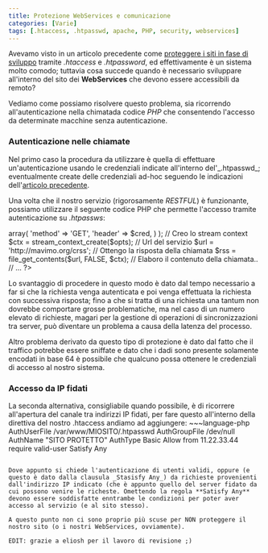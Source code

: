 ```yaml
---
title: Protezione WebServices e comunicazione
categories: [Varie]
tags: [.htaccess, .htpasswd, apache, PHP, security, webservices]
---
```

Avevamo visto in un articolo precedente come <a href="/drupal/protezione_siti_sviluppo">proteggere i siti in fase di sviluppo</a> tramite _.htaccess_ e _.htpassword_, ed effettivamente è un sistema molto comodo; tuttavia cosa succede quando è necessario sviluppare all'interno del sito dei **WebServices** che devono essere accessibili da remoto?

Vediamo come possiamo risolvere questo problema, sia ricorrendo all'autenticazione nella chimatada codice  _PHP_ che consentendo l'accesso da determinate macchine senza autenticazione.
<!--break-->
<h3>Autenticazione nelle chiamate</h3>
Nel primo caso la procedura da utilizzare è quella di effettuare un'autenticazione usando le credenziali indicate all'interno del'_.htpasswd_; eventualmente create delle credenziali ad-hoc seguendo le indicazioni dell'<a href="/drupal/protezione_siti_sviluppo">articolo precedente</a>.

Una volta che il nostro servizio (rigorosamente _RESTFUL_) è funzionante, possiamo utilizzare il seguente codice PHP che permette l'accesso tramite autenticazione su _.htpassws_:
<?php
// Nome utente
$username = 'test';

// Password
$password = 'test';

// Creo l'header con le credenziali di autenticazione
$cred = sprintf('Authorization: Basic %s', base64_encode($username . ':' . $password));

// Creo gli options per la chiamata
$opts = array(
  'http' => array(
    'method' => 'GET',
    'header' => $cred,
  )
);

// Creo lo stream context
$ctx  = stream_context_create($opts);

// Url del servizio
$url = 'http://mavimo.org/crss';

// Ottengo la risposta della chiamata
$rss = file_get_contents($url, FALSE, $ctx);

// Elaboro il contenuto della chiamata..
// ...
?>
Lo svantaggio di procedere in questo modo è dato dal tempo necessario a far si che la richiesta venga autenticata e poi venga effettuata la richiesta con successiva risposta; fino a che si tratta di una richiesta una tantum non dovrebbe comportare grosse problematiche, ma nel caso di un numero elevato di richieste, magari per la gestione di operazioni di sincronizzazioni tra server, può diventare un problema a causa della latenza del processo.

Altro problema derivato da questo tipo di protezione è dato dal fatto che il traffico potrebbe essere sniffate e dato che i dadi sono presente solamente encodati in base 64 è possibile che qualcuno possa ottenere le credenziali di accesso al nostro sistema.

<h3>Accesso da IP fidati</h3>
La seconda alternativa, consigliabile quando possibile, è di ricorrere all'apertura del canale tra indirizzi IP fidati, per fare questo all'interno della direttiva del nostro .htaccess andiamo ad aggiungere:
~~~language-php
AuthUserFile /var/www/MIOSITO/.htpasswd
AuthGroupFile /dev/null
AuthName "SITO PROTETTO"
AuthType Basic
<Limit GET> 
  Allow from 11.22.33.44
  require valid-user
  Satisfy Any
</Limit>

~~~

Dove appunto si chiede l'autenticazione di utenti validi, oppure (e questo è dato dalla clausula _Stasisfy Any_) da richieste provenienti dall'indirizzo IP indicato (che è appunto quello del server fidato da cui possono venire le richeste. Omettendo la regola **Satisfy Any** devono essere soddisfatte enntrambe le condizioni per poter aver accesso al servizio (e al sito stesso).

A questo punto non ci sono proprio più scuse per NON proteggere il nostro sito (o i nostri WebServices, ovviamente).

EDIT: grazie a eliosh per il lavoro di revisione ;)